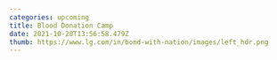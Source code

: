 ```yaml
---
categories: upcoming
title: Blood Donation Camp
date: 2021-10-20T13:56:58.479Z
thumb: https://www.lg.com/in/bond-with-nation/images/left_hdr.png
---
```

